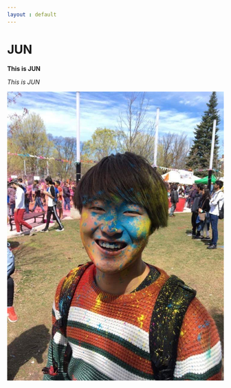 ```yaml
---
layout : default
---
```


# JUN

**This is JUN**

_This is JUN_

![picture](https://github.com/BioClub/BHA5/blob/master/participants/jun/image/IMG_0005.JPG)
